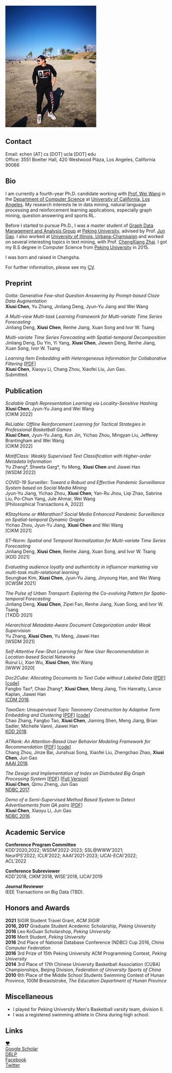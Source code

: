 
[<img src="images/IMG_1847.JPG" alt="Portrait"/>](https://sites.google.com/site/ruihanwu14/)

## Contact
Email: xchen [AT] cs [DOT] ucla [DOT] edu    
Office: 3551 Boelter Hall, 420 Westwood Plaza, Los Angeles, California 90066    

<!-- ## What's New
2018-09-10 Start my Ph.D. journey @ UCLA!

2018-08-17 One paper got accepted by ICDM'18.

2018-05-06 One paper got accepted by KDD'18.

2018-11-09 One paper got accepted by AAAI'18.

2017-10-01 Submitted one paper to ICDE'18.

2017-09-12 Submitted two papers to AAAI'18.

2017-04-12 Our paper on Index of distributed graph data processing systems was accepted by [NDBC 2017](http://www.cs.zju.edu.cn/ndbc2017/)! See you in Hangzhou this Autumn!

2017-06-30 Visiting Prof. [ChengXiang Zhai](http://czhai.cs.illinois.edu/)'s [TIMAN](http://sifaka.cs.uiuc.edu/ir/index.html) Group at CS@UIUC for 6 months.

2017-05-23 Submitted one paper to CIKM'17.

2016-09-26 Start my internship as a research intern at [Alibaba Group](http://www.alibabagroup.com/en/global/home)

2016-04-12 Our paper on Semi-supervised advertisement detection was accepted by [NDBC 2016](http://csse.szu.edu.cn/ndbc2016/index.shtml)! See you in Shenzhen this Autumn!

2015-07-06 I graduated from [Peking University](http://www.pku.edu.cn/) where I spent 4 wonderful years and made lots of great friends. I am grateful to Prof. [Jun Gao]() for his support throughout the years. [My thesis](papers/thesis.pdf)

2014-10-26 I am honor to compete on behalf of Peking University at the 17th Chinese University Basketball Association (CUBA) Championships, Beijing Division. We are the 3rd Place!
 -->

## Bio
I am currently a fourth-year Ph.D. candidate working with [Prof. Wei Wang](http://web.cs.ucla.edu/~weiwang/) in the [Department of Computer Science](https://www.cs.ucla.edu/) at  [University of California, Los Angeles](http://www.ucla.edu/). My research interests lie in data mining, natural language processing and reinforcement learning applications, especially graph mining, question answering and sports RL.

Before I started to pursue Ph.D., I was a master student of [Graph Data Management and Analysis Group]() at [Peking University](www.pku.edu.cn), advised by Prof. [Jun Gao](http://eecs.pku.edu.cn/teaching/inservice/search/Detail/?ID=1817). I also worked at [University of Illinois, Urbana-Champaign](http://www.cs.uiuc.edu/) and worked on several interesting topics in text mining, with Prof. [ChengXiang Zhai](http://czhai.cs.illinois.edu/). I got my B.S degree in Computer Science from [Peking University](http://www.pku.edu.cn/) in 2015.

I was born and raised in Changsha.

For further information, please see my [CV](CV.pdf).

## Preprint
_Gotta: Generative Few-shot Question Answering by Prompt-based Cloze Data Augmentation_    
**Xiusi Chen**, Yu Zhang, Jinliang Deng, Jyun-Yu Jiang and Wei Wang    

_A Multi-view Multi-task Learning Framework for Multi-variate Time Series Forecasting_    
Jinliang Deng, **Xiusi Chen**, Renhe Jiang, Xuan Song and Ivor W. Tsang    

_Multi-variate Time Series Forecasting with Spatial-temporal Decomposition_    
Jinliang Deng, Du Yin, Yi Yang, **Xiusi Chen**, Jiewen Deng, Renhe Jiang, Xuan Song, Ivor W. Tsang    

_Learning Item Embedding with Heterogeneous Information for Collaborative Filtering_ [[PDF](papers/icde18.pdf)]    
**Xiusi Chen**, Xiaoyu Li, Chang Zhou, Xiaofei Liu, Jun Gao.    
Submitted.


## Publication
_Scalable Graph Representation Learning via Locality-Sensitive Hashing_    
**Xiusi Chen**, Jyun-Yu Jiang and Wei Wang    
[CIKM 2022]

_ReLiable: Offline Reinforcement Learning for Tactical Strategies in Professional Basketball Games_    
**Xiusi Chen**, Jyun-Yu Jiang, Kun Jin, Yichao Zhou, Mingyan Liu, Jefferey Brantingham and Wei Wang    
[CIKM 2022]

_MotifClass: Weakly Supervised Text Classification with Higher-order Metadata Information_    
Yu Zhang\*, Shweta Garg\*, Yu Meng, **Xiusi Chen** and Jiawei Han    
[WSDM 2022]

_COVID-19 Surveiller: Toward a Robust and Effective Pandemic Surveillance System based on Social Media Mining_    
Jyun-Yu Jiang, Yichao Zhou, **Xiusi Chen**, Yan-Ru Jhou, Liqi Zhao, Sabrina Liu, Po-Chun Yang, Jule Ahmar, Wei Wang    
[Philosophical Transactions A, 2022]

_\#StayHome or \#Marathon? Social Media Enhanced Pandemic Surveillance on Spatial-temporal Dynamic Graphs_    
Yichao Zhou, Jyun-Yu Jiang, **Xiusi Chen** and Wei Wang    
[CIKM 2021]

_ST-Norm: Spatial and Temporal Normalization for Multi-variate Time Series Forecasting_    
Jinliang Deng, **Xiusi Chen**, Renhe Jiang, Xuan Song, and Ivor W. Tsang    
[KDD 2021]

_Evaluating audience loyalty and authenticity in influencer marketing via multi-task multi-relational learning_    
Seungbae Kim, **Xiusi Chen**, Jyun-Yu Jiang, Jinyoung Han, and Wei Wang    
[ICWSM 2021]

_The Pulse of Urban Transport: Exploring the Co-evolving Pattern for Spatio-temporal Forecasting_    
Jinliang Deng, **Xiusi Chen**, Zipei Fan, Renhe Jiang, Xuan Song, and Ivor W. Tsang    
[TKDD 2021]

_Hierarchical Metadata-Aware Document Categorization under Weak Supervision_    
Yu Zhang, **Xiusi Chen**, Yu Meng, Jiawei Han    
[WSDM 2021]

_Self-Attentive Few-Shot Learning for New User Recommendation in Location-based Social Networks_    
Ruirui Li, Xian Wu, **Xiusi Chen**, Wei Wang    
[WWW 2020]

_Doc2Cube: Allocating Documents to Text Cube without Labeled Data_ [[PDF](http://chaozhang.org/papers/icdm18.pdf)]  [[code](https://github.com/fangbo-tao/doc2cube)]    
Fangbo Tao\*, Chao Zhang\*, **Xiusi Chen**, Meng Jiang, Tim Hanratty, Lance Kaplan, Jiawei Han    
[ICDM 2018](http://icdm2018.org/).

_TaxoGen: Unsupervised Topic Taxonomy Construction by Adaptive Term Embedding and Clustering_ [[PDF](http://delivery.acm.org/10.1145/3230000/3220064/p2701-zhang.pdf?ip=131.179.49.186&id=3220064&acc=ACTIVE%20SERVICE&key=CA367851C7E3CE77%2E79535EF926D6BC05%2E4D4702B0C3E38B35%2E4D4702B0C3E38B35&__acm__=1543628672_ac235d30fba1750ceaae158e46248e19)]  [[code](https://github.com/franticnerd/taxogen)]    
Chao Zhang, Fangbo Tao, **Xiusi Chen**, Jiaming Shen, Meng Jiang, Brian Sadler, Michelle Vanni, Jiawei Han     
[KDD 2018](https://www.kdd.org/kdd2018/).

_ATRank: An Attention-Based User Behavior Modeling Framework for Recommendation_ [[PDF](papers/aaai18_zhou.pdf)]  [[code](https://github.com/jinze1994/ATRank)]    
Chang Zhou, Jinze Bai, Junshuai Song, Xiaofei Liu, Zhengchao Zhao, **Xiusi Chen**, Jun Gao    
[AAAI 2018](https://aaai.org/Conferences/AAAI-18/).

_The Design and Implementation of Index on Distributed Big Graph Processing System_ [[PDF](papers/ndbc17short.pdf)]  [[Full Version](papers/ndbc17.pdf)]    
**Xiusi Chen**, Qimu Zheng, Jun Gao    
[NDBC 2017](http://www.cs.zju.edu.cn/ndbc2017/index.html).

_Demo of a Semi-Supervised Method Based System to Detect Advertisements from QA pairs_ [[PDF](papers/ndbc16.pdf)]    
**Xiusi Chen**, Xiaoyu Li, Jun Gao    
[NDBC 2016](http://csse.szu.edu.cn/ndbc2016/index.shtml).


## Academic Service
**Conference Program Committee**        
KDD’2020,2022; WSDM’2022-2023; SSL@WWW’2021;    
NeurIPS’2022; ICLR’2022; AAAI’2021-2023; IJCAI-ECAI’2022;    
ACL’2022    

**Conference Subreviewer**    
KDD'2018, CIKM'2018, WISE'2018, IJCAI'2019

**Journal Reviewer**    
IEEE Transactions on Big Data (TBD).

## Honors and Awards
**2021**  SIGIR Student Travel Grant, _ACM SIGIR_    
**2016, 2017**  Graduate Student Acedemic Scholarship, _Peking University_     
**2016**  Leo KoGuan Scholarshop, _Peking University_    
**2016**  Merit Student, _Peking University_     
**2016**  2nd Place of National Database Conference (NDBC) Cup 2016, _China Computer Federation_    
**2016**  3rd Prize of 15th Peking University ACM Programming Contest, _Peking University_    
**2014**  3rd Place of 17th Chinese University Basketball Association (CUBA) Championships, Beijing Division, _Federation of University Sports of China_   
**2010**  6th Place of the Middle School Students Swimming Contest of Hunan Province, 100M Breaststroke, _The Education Department of Hunan Province_    

## Miscellaneous

*   I played for Peking University Men's Basketball varsity team, division II.
*   I was a registered swimming athlete in China during high school.

## Links
[❤️](https://sites.google.com/site/ruihanwu14/)    
[Google Scholar](https://scholar.google.ca/citations?user=JqGAil4AAAAJ)    
[DBLP](https://dblp.org/pid/210/1049)    
[Facebook](https://www.facebook.com/xiusi.chen)    
[Twitter](https://twitter.com/XtremSup)    



